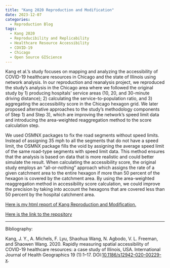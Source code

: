 ```yaml
---
title: "Kang 2020 Reproduction and Modification"
date: 2023-12-07
categories:
  - Reproduction Blog
tags:
  - Kang 2020
  - Reproducibility and Replicability
  - Healthcare Resource Accessibility
  - COVID-19
  - Chicago
  - Open Source GIScience
---
```


Kang et al.’s study focuses on mapping and analyzing the accessibility of COVID-19 healthcare resources in Chicago and the state of Illinois using network analysis. In our reproduction and reanalysis project, we reproduced the study’s analysis in the Chicago area where we followed the original study by 1) producing hospitals’ service areas (10, 20, and 30-minute driving distance); 2) calculating the service-to-population ratio, and 3) aggregating the accessibility score in the Chicago hexagon grid. We later proposed alternative approaches to the study’s methodology components of Step 1) and Step 3), which are improving the network’s speed limit data and introducing the area-weighted reaggregation method to the score calculation step. 

We used OSMNX packages to fix the road segments without speed limits. Instead of assigning 35 mph to all the segments that do not have a speed limit, the OSMNX package fills the void by assigning the average speed limit of the same road-type segments with speed limit data. This method ensures that the analysis is based on data that is more realistic and could better simulate the result. When calculating the accessibility score, the original study employs an “all-or-nothing” approach which assigns the rate of a given catchment area to the entire hexagon if more than 50 percent of the hexagon is covered by the catchment area. By using the area-weighted reaggregation method in accessibility score calculation, we could improve the precision by taking into account the hexagons that are covered less than 50 percent by the hospital catchment area. 

[Here is my html report of Kang Reproduction and Modification.](https://alexxuyide.github.io/RPl-Spielman-2020/)

[Here is the link to the repository](https://github.com/alexxuyide/RPr-Kang-2020)



-------------
Bibliography:

Kang, J. Y., A. Michels, F. Lyu, Shaohua Wang, N. Agbodo, V. L. Freeman, and Shaowen Wang. 2020. Rapidly measuring spatial accessibility of COVID-19 healthcare resources: a case study of Illinois, USA. International Journal of Health Geographics 19 (1):1–17. DOI:[10.1186/s12942-020-00229-x](https://doi.org/10.1186/s12942-020-00229-x).
